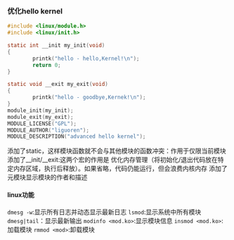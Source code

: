 ### 优化hello kernel
```c
#include <linux/module.h>
#include <linux/init.h>

static int __init my_init(void)
{
        printk("hello - hello,Kernel!\n");
        return 0;
}

static void __exit my_exit(void)
{
        printk("hello - goodbye,Kernek!\n");
}
module_init(my_init);
module_exit(my_exit);
MODULE_LICENSE("GPL");
MODULE_AUTHOR("liguoren");
MODULE_DESCRIPTION("advanced hello kernel");
```
添加了static，这样模块函数就不会与其他模块的函数冲突：作用于仅限当前模块
添加了__init/__exit:这两个宏的作用是 优化内存管理（将初始化/退出代码放在特定内存区域，执行后释放）。如果省略，代码仍能运行，但会浪费内核内存
添加了元模块显示模块的作者和描述
#### linux功能
`dmesg -w`:显示所有日志并动态显示最新日志
`lsmod`:显示系统中所有模块
`dmesg|tail`：显示最新输出
`modinfo <mod.ko>`:显示模块信息
`insmod <mod.ko>`:加载模块
`rmmod <mod>`:卸载模块
